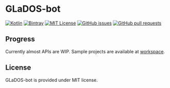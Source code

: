 # GLaDOS-bot

[![Kotlin](https://img.shields.io/badge/Kotlin-1.3.70-blue.svg)](http://kotlinlang.org)
[![Bintray](https://api.bintray.com/packages/nephyproject/glados-bot/glados/images/download.svg)](https://bintray.com/nephyproject/glados-bot/glados/_latestVersion)
[![MIT License](https://img.shields.io/github/license/StarryBlueSky/GLaDOS-bot.svg)](https://github.com/StarryBlueSky/GLaDOS-bot/blob/master/LICENSE)
[![GitHub issues](https://img.shields.io/github/issues/StarryBlueSky/GLaDOS-bot.svg)](https://github.com/StarryBlueSky/GLaDOS-bot/issues)
[![GitHub pull requests](https://img.shields.io/github/issues-pr/StarryBlueSky/GLaDOS-bot.svg)](https://github.com/StarryBlueSky/GLaDOS-bot/pulls)

## Progress
Currently almost APIs are WIP. Sample projects are available at [workspace](https://github.com/StarryBlueSky/GLaDOS-bot/tree/master/workspace).

## License

GLaDOS-bot is provided under MIT license.

